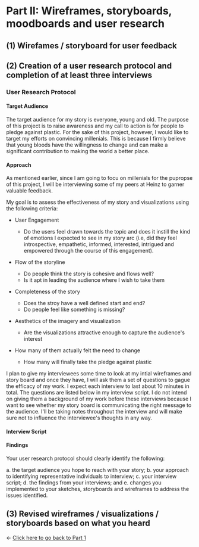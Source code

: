 # Part II: Wireframes, storyboards, moodboards and user research

## (1) Wirefames / storyboard for user feedback

## (2) Creation of a user research protocol and completion of at least three interviews

### User Research Protocol

#### Target Audience

The target audience for my story is everyone, young and old. The purpose of this project is to raise awareness and my call to action is for people to pledge against plastic. For the sake of this project, however, I would like to target my efforts on convincing millenials. This is because I firmly believe that young bloods have the willingness to change and can make a significant contribution to making the world a better place.

#### Approach

As mentioned earlier, since I am going to focu on millenials for the pupropse of this project, I will be interviewing some of my peers at Heinz to garner valuable feedback. 

My goal is to assess the effectiveness of my story and visualizations using the following criteria:

- User Engagement
  - Do the users feel drawn towards the topic and does it instill the kind of emotions I expected to see in my story arc (i.e, did they feel introspective, empathetic, informed, interested, intrigued and empowered through the course of this engagement).

- Flow of the storyline
  - Do people think the story is cohesive and flows well?
  - Is it apt in leading the audience where I wish to take them
  
- Completeness of the story
  - Does the stroy have a well defined start and end?
  - Do people feel like something is missing?
  
- Aesthetics of the imagery and visualization
  - Are the visualizations attractive enough to capture the audience's interest
  
- How many of them actually felt the need to change
  - How many will finally take the pledge against plastic

I plan to give my interviewees some time to look at my intial wireframes and story board and once they have, I will ask them a set of questions to gague the efficacy of my work. I expect each interview to last about 10 minutes in total. The questions are listed below in my interview script. I do not intend on giving them a background of my work before these interviews because I want to see whether my story board is communicating the right message to the audience. I'll be taking notes throughout the interview and will make sure not to influence the interviewee's thoughts in any way.

#### Interview Script



#### Findings


Your user research protocol should clearly identify the following: 

a. the target audience you hope to reach with your story; 
b. your approach to identifying representative individuals to interview; 
c. your interview script; 
d. the findings from your interviews; and 
e. changes you implemented to your sketches, storyboards and wireframes to address the issues identified.


#### 


## (3) Revised wireframes / visualizations / storyboards based on what you heard

<- [Click here to go back to Part 1](/final_project_shreya.md)
